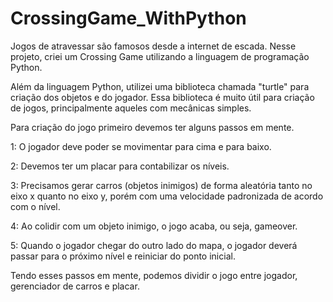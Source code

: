 # CrossingGame_WithPython
Jogos de atravessar são famosos desde a internet de escada. Nesse projeto, criei um Crossing Game utilizando a linguagem de programação Python.

Além da linguagem Python, utilizei uma biblioteca chamada "turtle" para criação dos objetos e do jogador. Essa biblioteca é muito útil para criação de jogos, principalmente aqueles com mecânicas simples.

Para criação do jogo primeiro devemos ter alguns passos em mente.

1: O jogador deve poder se movimentar para cima e para baixo.

2: Devemos ter um placar para contabilizar os níveis.

3: Precisamos gerar carros (objetos inimigos) de forma aleatória tanto no eixo x quanto no eixo y, porém com uma velocidade padronizada de acordo com o nível.

4: Ao colidir com um objeto inimigo, o jogo acaba, ou seja, gameover.

5: Quando o jogador chegar do outro lado do mapa, o jogador deverá passar para o próximo nível e reiniciar do ponto inicial.

Tendo esses passos em mente, podemos dividir o jogo entre jogador, gerenciador de carros e placar.
